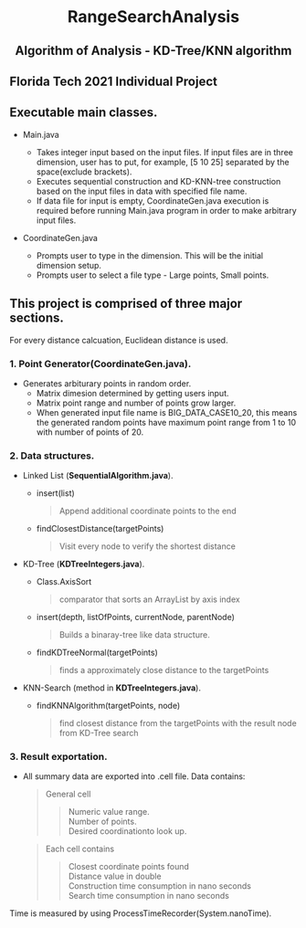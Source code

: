 # <p align="center"> RangeSearchAnalysis </p>
## <p align="center"> Algorithm of Analysis - KD-Tree/KNN algorithm </p>
## Florida Tech 2021 Individual Project

## Executable main classes.
 * Main.java
      * Takes integer input based on the input files. If input files are in three dimension, user has to put, for example, [5 10 25] separated by the space(exclude brackets). 
      * Executes sequential construction and KD-KNN-tree construction based on the input files in data with specified file name.
      * If data file for input is empty, CoordinateGen.java execution is required before running Main.java program in order to make arbitrary input files.
      
 * CoordinateGen.java
      * Prompts user to type in the dimension. This will be the initial dimension setup.
      * Prompts user to select a file type - Large points, Small points.

## This project is comprised of three major sections.

For every distance calcuation, Euclidean distance is used.

### 1. Point Generator(**CoordinateGen.java**).
  * Generates arbiturary points in random order.
      * Matrix dimesion determined by getting users input.
      * Matrix point range and number of points grow larger.
      * When generated input file name is BIG_DATA_CASE10_20, this means the generated random points have maximum point range from 1 to 10 with number of points of 20. 
      
### 2. Data structures.
  * Linked List (**SequentialAlgorithm.java**).
    * insert(list)
      > Append additional coordinate points to the end </br>
    * findClosestDistance(targetPoints)
      > Visit every node to verify the shortest distance </br>
 
  * KD-Tree (**KDTreeIntegers.java**).
    * Class.AxisSort
      > comparator that sorts an ArrayList by axis index
    * insert(depth, listOfPoints, currentNode, parentNode)
      > Builds a binaray-tree like data structure.
    * findKDTreeNormal(targetPoints)
      > finds a approximately close distance to the targetPoints
  
  * KNN-Search (method in **KDTreeIntegers.java**).
    * findKNNAlgorithm(targetPoints, node)
      > find closest distance from the targetPoints with the result node from KD-Tree search

### 3. Result exportation.
   * All summary data are exported into .cell file. Data contains:
      > General cell 
      >> Numeric value range. </br>
      >> Number of points. </br>
      >> Desired coordinationto look up. </br>
      
      > Each cell contains
      >> Closest coordinate points found </br>
      >> Distance value in double </br>
      >> Construction time consumption in nano seconds </br>
      >> Search time consumption in nano seconds </br>

Time is measured by using ProcessTimeRecorder(System.nanoTime).
